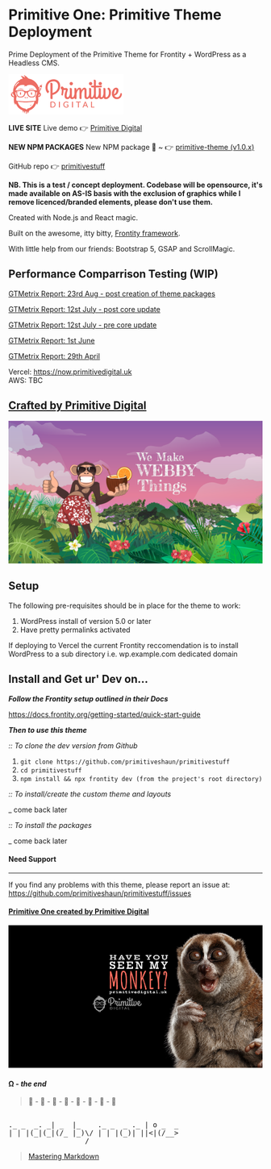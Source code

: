 # Primitive One: Primitive Theme Deployment
Prime Deployment of the Primitive Theme for Frontity + WordPress as a Headless CMS. 

![screenshot](img/punky.png)

**LIVE SITE**
Live demo 👉  [Primitive Digital](https://primitivedigital.uk)

**NEW NPM PACKAGES**
New NPM package 🎉  ~  👉  [primitive-theme (v1.0.x)](https://www.npmjs.com/package/primitive-theme)

GitHub repo 👉  [primitivestuff](https://github.com/primitiveshaun/primitivestuff)



**NB. This is a test / concept deployment. Codebase will be opensource, it's made available on AS-IS basis with the exclusion of graphics while I remove licenced/branded elements, please don't use them.**

Created with Node.js and React magic. 

Built on the awesome, itty bitty, [Frontity framework](https://frontity.org/). 

With little help from our friends: Bootstrap 5, GSAP and ScrollMagic. 


## Performance Comparrison Testing (WIP)

[GTMetrix Report: 23rd Aug - post creation of theme packages](https://gtmetrix.com/reports/primitivedigital.uk/uRMqsqwO)

[GTMetrix Report: 12st July - post core update](https://gtmetrix.com/reports/primitivedigital.uk/5YFwBmce)

[GTMetrix Report: 12st July - pre core update](https://gtmetrix.com/reports/primitivedigital.uk/5YFwBmce)

[GTMetrix Report: 1st June](https://gtmetrix.com/reports/primitivedigital.co.uk/fJDiD3ui)

[GTMetrix Report: 29th April](https://gtmetrix.com/reports/primitivedigital.co.uk/tyY4ZsWo)


Vercel: https://now.primitivedigital.uk  
AWS: TBC  


## [Crafted by Primitive Digital](https://primitivedigital.uk)

![screenshot](img/webby.png)

Setup
-----

The following pre-requisites should be in place for the theme to work:

1. WordPress install of version 5.0 or later
2. Have pretty permalinks activated


If deploying to Vercel the current Frontity reccomendation is to install WordPress to a sub directory i.e. wp.example.com dedicated domain


Install and Get ur' Dev on...
------------------------------------

***Follow the Frontity setup outlined in their Docs***

https://docs.frontity.org/getting-started/quick-start-guide

***Then to use this theme***

*:: To clone the dev version from Github*

1. `git clone https://github.com/primitiveshaun/primitivestuff`
2. `cd primitivestuff`
3. `npm install && npx frontity dev (from the project's root directory)`


*:: To install/create the custom theme and layouts*

_ come back later

*:: To install the packages*

_ come back later



#### Need Support
-------

If you find any problems with this theme, please report an issue at:  
https://github.com/primitiveshaun/primitivestuff/issues

#### [Primitive One created by Primitive Digital](https://primitivedigital.uk)


![screenshot](img/haveyouseenit.jpg)

#### Ω - *the end*

 > 🐒 - 🐒 - 🐒 - 🐒 - 🐒 - 🐒 - 🐒 - 🐒       
<pre>                      
._ _  _. _| _  |_    ._ _  _ ._ | o _  _  
| | |(_|(_|(/_ |_)\/ | | |(_)| ||<|(/__>  
                  /                      
</pre>
> [Mastering Markdown](https://guides.github.com/features/mastering-markdown/)
